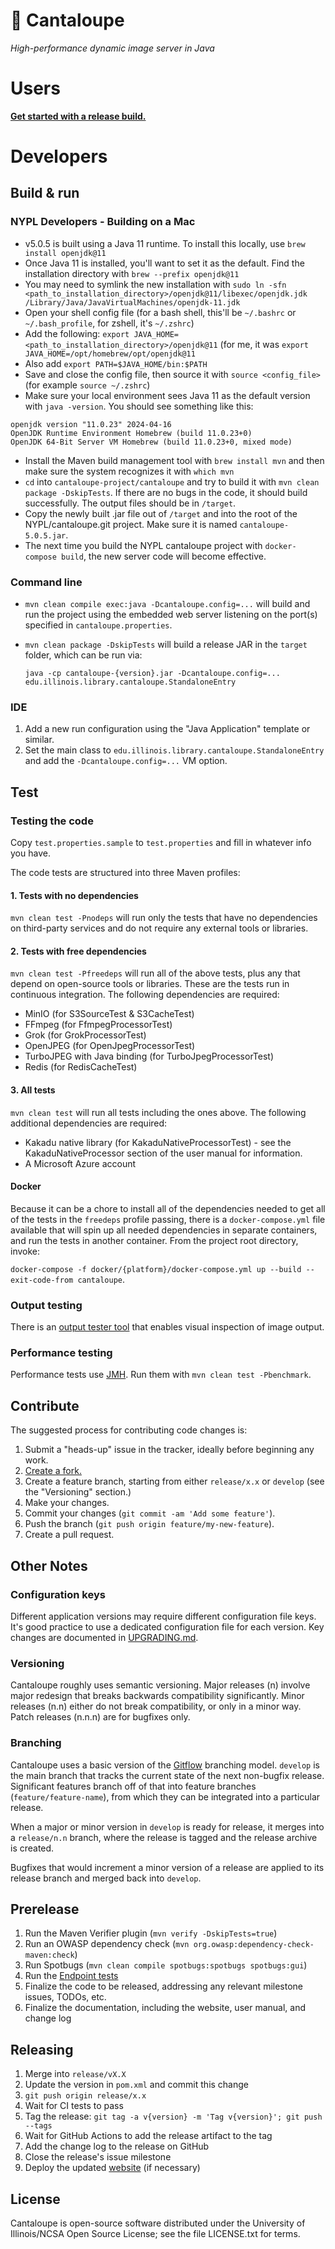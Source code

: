# 🍈 Cantaloupe

*High-performance dynamic image server in Java*

# Users

**[Get started with a release build.](https://github.com/cantaloupe-project/cantaloupe/releases)**

# Developers

## Build & run

### NYPL Developers - Building on a Mac

* v5.0.5 is built using a Java 11 runtime. To install this locally, use `brew install openjdk@11`
* Once Java 11 is installed, you'll want to set it as the default. Find the installation directory with `brew --prefix openjdk@11`
* You may need to symlink the new installation with `sudo ln -sfn <path_to_installation_directory>/openjdk@11/libexec/openjdk.jdk /Library/Java/JavaVirtualMachines/openjdk-11.jdk`
* Open your shell config file (for a bash shell, this'll be `~/.bashrc` or `~/.bash_profile`, for zshell, it's `~/.zshrc`)
* Add the following: `export JAVA_HOME=<path_to_installation_directory>/openjdk@11` (for me, it was `export JAVA_HOME=/opt/homebrew/opt/openjdk@11`
* Also add `export PATH=$JAVA_HOME/bin:$PATH`
* Save and close the config file, then source it with `source <config_file>` (for example `source ~/.zshrc`)
* Make sure your local environment sees Java 11 as the default version with `java -version`. You should see something like this:
```
openjdk version "11.0.23" 2024-04-16
OpenJDK Runtime Environment Homebrew (build 11.0.23+0)
OpenJDK 64-Bit Server VM Homebrew (build 11.0.23+0, mixed mode)
```
* Install the Maven build management tool with `brew install mvn` and then make sure the system recognizes it with `which mvn`
* `cd` into `cantaloupe-project/cantaloupe` and try to build it with `mvn clean package -DskipTests`. If there are no bugs in the code, it should build successfully. The output files should be in `/target`.
* Copy the newly built .jar file out of `/target` and into the root of the NYPL/cantaloupe.git project. Make sure it is named `cantaloupe-5.0.5.jar`.
* The next time you build the NYPL cantaloupe project with `docker-compose build`, the new server code will become effective.

### Command line

* `mvn clean compile exec:java -Dcantaloupe.config=...` will build and run the
  project using the embedded web server listening on the port(s) specified in
  `cantaloupe.properties`.
* `mvn clean package -DskipTests` will build a release JAR in the `target`
  folder, which can be run via:

  `java -cp cantaloupe-{version}.jar -Dcantaloupe.config=... edu.illinois.library.cantaloupe.StandaloneEntry`

### IDE

1. Add a new run configuration using the "Java Application" template or
   similar.
2. Set the main class to `edu.illinois.library.cantaloupe.StandaloneEntry` and
   add the `-Dcantaloupe.config=...` VM option.

## Test

### Testing the code

Copy `test.properties.sample` to `test.properties` and fill in whatever info
you have.

The code tests are structured into three Maven profiles:

#### 1. Tests with no dependencies

`mvn clean test -Pnodeps` will run only the tests that have no dependencies
on third-party services and do not require any external tools or libraries.

#### 2. Tests with free dependencies

`mvn clean test -Pfreedeps` will run all of the above tests, plus any that
depend on open-source tools or libraries. These are the tests run in
continuous integration. The following dependencies are required:

* MinIO (for S3SourceTest & S3CacheTest)
* FFmpeg (for FfmpegProcessorTest)
* Grok (for GrokProcessorTest)
* OpenJPEG (for OpenJpegProcessorTest)
* TurboJPEG with Java binding (for TurboJpegProcessorTest)
* Redis (for RedisCacheTest)

#### 3. All tests

`mvn clean test` will run all tests including the ones above. The following
additional dependencies are required:

* Kakadu native library (for KakaduNativeProcessorTest) - see the
  KakaduNativeProcessor section of the user manual for information.
* A Microsoft Azure account

#### Docker

Because it can be a chore to install all of the dependencies needed to get all
of the tests in the `freedeps` profile passing, there is a `docker-compose.yml`
file available that will spin up all needed dependencies in separate
containers, and run the tests in another container. From the project root
directory, invoke:

  `docker-compose -f docker/{platform}/docker-compose.yml up --build --exit-code-from cantaloupe`.

### Output testing

There is an [output tester tool](https://github.com/cantaloupe-project/output-tester)
that enables visual inspection of image output.

### Performance testing

Performance tests use [JMH](http://openjdk.java.net/projects/code-tools/jmh/).
Run them with `mvn clean test -Pbenchmark`.

## Contribute

The suggested process for contributing code changes is:

1. Submit a "heads-up" issue in the tracker, ideally before beginning any
   work.
2. [Create a fork.](https://github.com/cantaloupe-project/cantaloupe/fork)
3. Create a feature branch, starting from either `release/x.x` or `develop`
   (see the "Versioning" section.)
4. Make your changes.
5. Commit your changes (`git commit -am 'Add some feature'`).
6. Push the branch (`git push origin feature/my-new-feature`).
7. Create a pull request.

## Other Notes

### Configuration keys

Different application versions may require different configuration file keys.
It's good practice to use a dedicated configuration file for each version.
Key changes are documented in
[UPGRADING.md](https://github.com/cantaloupe-project/cantaloupe/blob/develop/UPGRADING.md).

### Versioning

Cantaloupe roughly uses semantic versioning. Major releases (n) involve major
redesign that breaks backwards compatibility significantly. Minor releases
(n.n) either do not break compatibility, or only in a minor way. Patch releases
(n.n.n) are for bugfixes only.

### Branching

Cantaloupe uses a basic version of the
[Gitflow](https://www.atlassian.com/git/tutorials/comparing-workflows#gitflow-workflow)
branching model. `develop` is the main branch that tracks the current state of
the next non-bugfix release. Significant features branch off of that into
feature branches (`feature/feature-name`), from which they can be integrated
into a particular release.

When a major or minor version in `develop` is ready for release, it merges into
a `release/n.n` branch, where the release is tagged and the release archive is
created.

Bugfixes that would increment a minor version of a release are applied to its
release branch and merged back into `develop`.

## Prerelease

1. Run the Maven Verifier plugin (`mvn verify -DskipTests=true`)
2. Run an OWASP dependency check (`mvn org.owasp:dependency-check-maven:check`)
3. Run Spotbugs (`mvn clean compile spotbugs:spotbugs spotbugs:gui`)
4. Run the [Endpoint tests](https://github.com/cantaloupe-project/output-tester)
5. Finalize the code to be released, addressing any relevant milestone issues,
   TODOs, etc.
6. Finalize the documentation, including the website, user manual, and change
   log

## Releasing

1. Merge into `release/vX.X`
2. Update the version in `pom.xml` and commit this change
3. `git push origin release/x.x`
4. Wait for CI tests to pass
5. Tag the release: `git tag -a v{version} -m 'Tag v{version}'; git push --tags`
6. Wait for GitHub Actions to add the release artifact to the tag
7. Add the change log to the release on GitHub
8. Close the release's issue milestone
9. Deploy the updated
    [website](https://github.com/cantaloupe-project/cantaloupe-project.github.io)
    (if necessary)

## License

Cantaloupe is open-source software distributed under the University of
Illinois/NCSA Open Source License; see the file LICENSE.txt for terms.
